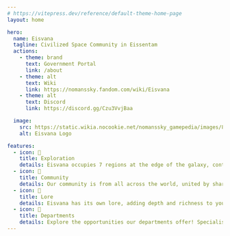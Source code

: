 ```yaml
---
# https://vitepress.dev/reference/default-theme-home-page
layout: home

hero:
  name: Eisvana
  tagline: Civilized Space Community in Eissentam
  actions:
    - theme: brand
      text: Government Portal
      link: /about
    - theme: alt
      text: Wiki
      link: https://nomanssky.fandom.com/wiki/Eisvana
    - theme: alt
      text: Discord
      link: https://discord.gg/Czu3VvjBaa

  image:
    src: https://static.wikia.nocookie.net/nomanssky_gamepedia/images/8/85/Eisvana_Logo.png
    alt: Eisvana Logo

features:
  - icon: 🔭
    title: Exploration
    details: Eisvana occupies 7 regions at the edge of the galaxy, containing over 3000 star systems!
  - icon: 👫
    title: Community
    details: Our community is from all across the world, united by shared interests and diverse perspectives!
  - icon: 📖
    title: Lore
    details: Eisvana has its own lore, adding depth and richness to your experience. It is also open to contributions!
  - icon: 🏢
    title: Departments
    details: Explore the opportunities our departments offer! Specialise in a field of your interest, such as building or wiki documentation.
---
```


<style>
:root {
  --vp-home-hero-image-background-image: radial-gradient(circle, rgba(215,108,186,.75) 0%, rgba(146,53,177,.5) 100%);
  --vp-home-hero-image-filter: blur(44px);
}
</style>
